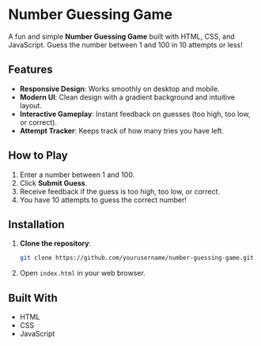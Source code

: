 
# Number Guessing Game

A fun and simple **Number Guessing Game** built with HTML, CSS, and JavaScript. Guess the number between 1 and 100 in 10 attempts or less!

## Features

- **Responsive Design**: Works smoothly on desktop and mobile.
- **Modern UI**: Clean design with a gradient background and intuitive layout.
- **Interactive Gameplay**: Instant feedback on guesses (too high, too low, or correct).
- **Attempt Tracker**: Keeps track of how many tries you have left.

## How to Play

1. Enter a number between 1 and 100.
2. Click **Submit Guess**.
3. Receive feedback if the guess is too high, too low, or correct.
4. You have 10 attempts to guess the correct number!

## Installation

1. **Clone the repository**:
   ```bash
   git clone https://github.com/yourusername/number-guessing-game.git
   ```
2. Open `index.html` in your web browser.

## Built With

- HTML
- CSS
- JavaScript



